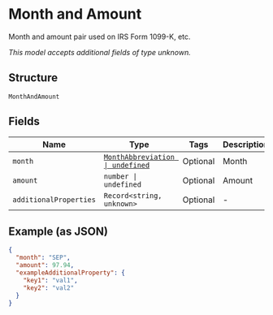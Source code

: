 
# Month and Amount

Month and amount pair used on IRS Form 1099-K, etc.

*This model accepts additional fields of type unknown.*

## Structure

`MonthAndAmount`

## Fields

| Name | Type | Tags | Description |
|  --- | --- | --- | --- |
| `month` | [`MonthAbbreviation \| undefined`](../../doc/models/month-abbreviation.md) | Optional | Month |
| `amount` | `number \| undefined` | Optional | Amount |
| `additionalProperties` | `Record<string, unknown>` | Optional | - |

## Example (as JSON)

```json
{
  "month": "SEP",
  "amount": 97.94,
  "exampleAdditionalProperty": {
    "key1": "val1",
    "key2": "val2"
  }
}
```

